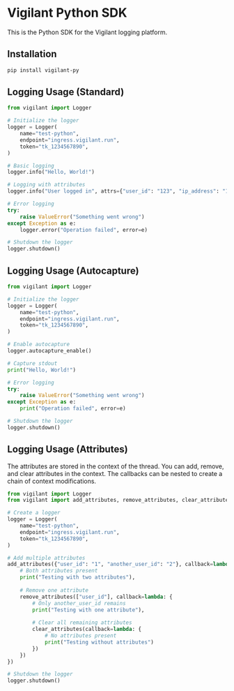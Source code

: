 # Vigilant Python SDK

This is the Python SDK for the Vigilant logging platform.

## Installation

```bash
pip install vigilant-py
```

## Logging Usage (Standard)
```python
from vigilant import Logger

# Initialize the logger
logger = Logger(
    name="test-python",
    endpoint="ingress.vigilant.run",
    token="tk_1234567890",
)

# Basic logging
logger.info("Hello, World!")

# Logging with attributes
logger.info("User logged in", attrs={"user_id": "123", "ip_address": "192.168.1.1"})

# Error logging
try:
    raise ValueError("Something went wrong")
except Exception as e:
    logger.error("Operation failed", error=e)

# Shutdown the logger
logger.shutdown()
```

## Logging Usage (Autocapture)
```python
from vigilant import Logger

# Initialize the logger
logger = Logger(
    name="test-python",
    endpoint="ingress.vigilant.run",
    token="tk_1234567890",
)

# Enable autocapture
logger.autocapture_enable()

# Capture stdout
print("Hello, World!")

# Error logging
try:
    raise ValueError("Something went wrong")
except Exception as e:
    print("Operation failed", error=e)

# Shutdown the logger
logger.shutdown()
```

## Logging Usage (Attributes)
The attributes are stored in the context of the thread. You can add, remove, and clear attributes in the context. The callbacks can be nested to create a chain of context modifications.

```python
from vigilant import Logger
from vigilant import add_attributes, remove_attributes, clear_attributes

# Create a logger
logger = Logger(
    name="test-python",
    endpoint="ingress.vigilant.run",
    token="tk_1234567890",
)

# Add multiple attributes
add_attributes({"user_id": "1", "another_user_id": "2"}, callback=lambda: {
    # Both attributes present
    print("Testing with two attributes"),
    
    # Remove one attribute
    remove_attributes(["user_id"], callback=lambda: {
        # Only another_user_id remains
        print("Testing with one attribute"),
        
        # Clear all remaining attributes
        clear_attributes(callback=lambda: {
            # No attributes present
            print("Testing without attributes")
        })
    })
})

# Shutdown the logger
logger.shutdown()
```

